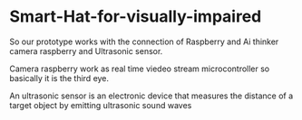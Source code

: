 ﻿# Smart-Hat-for-visually-impaired
So our prototype works with the connection of  Raspberry and Ai thinker camera raspberry and Ultrasonic sensor.

Camera raspberry work as real time viedeo stream microcontroller so basically it is the third eye. 

An ultrasonic sensor is an electronic device that measures the distance of a target object by emitting ultrasonic sound waves
